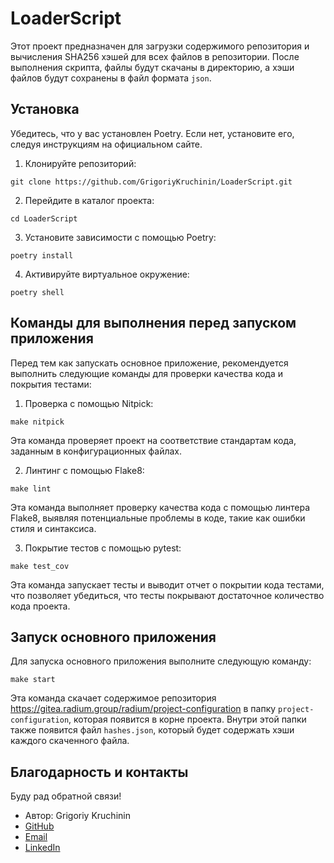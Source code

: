 # LoaderScript
Этот проект предназначен для загрузки содержимого репозитория и вычисления SHA256 хэшей для всех файлов в репозитории. После выполнения скрипта, файлы будут скачаны в  директорию, а хэши файлов будут сохранены в файл формата `json`.

## Установка

Убедитесь, что у вас установлен Poetry. Если нет, установите его, следуя инструкциям на официальном сайте.

1. Клонируйте репозиторий:

```
git clone https://github.com/GrigoriyKruchinin/LoaderScript.git
```
2. Перейдите в каталог проекта:

```
cd LoaderScript
```

3. Установите зависимости с помощью Poetry:

```
poetry install
```
4. Активируйте виртуальное окружение:

```
poetry shell
```

## Команды для выполнения перед запуском приложения
Перед тем как запускать основное приложение, рекомендуется выполнить следующие команды для проверки качества кода и покрытия тестами:

1. Проверка с помощью Nitpick:

```
make nitpick
```

Эта команда проверяет проект на соответствие стандартам кода, заданным в конфигурационных файлах.

2. Линтинг с помощью Flake8:

```
make lint
```

Эта команда выполняет проверку качества кода с помощью линтера Flake8, выявляя потенциальные проблемы в коде, такие как ошибки стиля и синтаксиса.

3. Покрытие тестов с помощью pytest:

```
make test_cov
```

Эта команда запускает тесты и выводит отчет о покрытии кода тестами, что позволяет убедиться, что тесты покрывают достаточное количество кода проекта.

## Запуск основного приложения
Для запуска основного приложения выполните следующую команду:

```
make start
```

Эта команда скачает содержимое репозитория https://gitea.radium.group/radium/project-configuration в папку `project-configuration`, которая появится в корне проекта. Внутри этой папки также появится файл `hashes.json`, который будет содержать хэши каждого скаченного файла.

## Благодарность и контакты

Буду рад обратной связи!

- Автор: Grigoriy Kruchinin
- [GitHub](https://github.com/GrigoriyKruchinin)
- [Email](mailto:gkruchinin75@gmail.com)
- [LinkedIn](https://www.linkedin.com/in/grigoriy-kruchinin/)